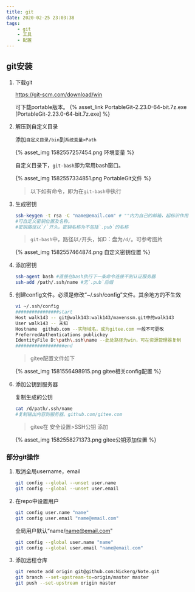 ```yaml
---
title: git
date: 2020-02-25 23:03:38
tags: 
    - git
    - 工具
    - 配置
---
```


## git安装

1. 下载git

   <https://git-scm.com/download/win>

   可下载portable版本。 {% asset_link PortableGit-2.23.0-64-bit.7z.exe [PortableGit-2.23.0-64-bit.7z.exe] %}

2. 解压到自定义目录

   添加`自定义目录/bin`到`系统变量>Path`

   {% asset_img 1582557257454.png 环境变量 %}

   自定义目录下，`git-bash`即为常用bash窗口。

   {% asset_img 1582557334851.png PortableGit文件 %}

   > 以下如有命令，即为在`git-bash`中执行

3. 生成密钥

   ```sh
   ssh-keygen -t rsa -C "name@email.com" # ""内为自己的邮箱，起标识作用
   #可自定义密钥位置及名称。
   #密钥路径以`/`开头。密钥名称为不包括`.pub`的名称
   ```

   > `git-bash`中，路径以`/`开头，如D：盘为`/d/`。可参考图片

   {% asset_img 1582557464874.png 自定义密钥位置 %}

4. 添加密钥

   ```sh
   ssh-agent bash #直接在bash执行下一条命令连接不到认证服务器
   ssh-add /path/.ssh/name #无`.pub`后缀
   ```

5. 创建config文件。必须是修改“~/.ssh/config”文件。其余地方的不生效

   ```sh
   vi ~/.ssh/config
   ################start
   Host walk143 -- git@walk143:walk143/mavenssm.git中的walk143
   User walk143 -- 未知
   Hostname  github.com --实际域名，或为gitee.com 一般不可更改
   PreferredAuthentications publickey
   IdentityFile D:\path\.ssh\name --此处路径为win，可在资源管理器复制
   ##################end
   ```

   > gitee配置文件如下

   {% asset_img 1581556498915.png gitee相关config配置 %}

6. 添加公钥到服务器

   复制生成的公钥

   ```sh
   cat /d/path/.ssh/name
   #复制输出内容到服务器。github.com/gitee.com
   ```

   > gitee在 安全设置>SSH公钥 添加

   {% asset_img 1582558271373.png gitee公钥添加位置 %}

### 部分git操作

1. 取消全局username，email

   ```sh
   git config --global --unset user.name
   git config --global --unset user.email
   ```

2. 在repo中设置用户

   ```sh
   git config user.name "name"
   git config user.email "name@email.com"
   ```

   全局用户默认“name/name@email.com"

   ```sh
   git config --global user.name "name" 
   git config --global user.email "name@email.com"
   ```

3. 添加远程仓库

   ```sh
   git remote add origin git@github.com:Nickerg/Note.git
   git branch --set-upstream-to=origin/master master
   git push --set-upstream origin master
   ```

   